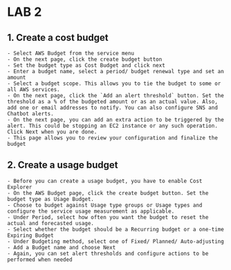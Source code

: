 # LAB 2

## 1. Create a cost budget
    - Select AWS Budget from the service menu
    - On the next page, click the create budget button
    - Set the budget type as Cost Budget and click next
    - Enter a budget name, select a period/ budget renewal type and set an amount
    - Select a budget scope. This allows you to tie the budget to some or all AWS services.
    - On the next page, click the `Add an alert threshold` button. Set the threshold as a % of the budgeted amount or as an actual value. Also, add one or email addresses to notify. You can also configure SNS and Chatbot alerts.
    - On the next page, you can add an extra action to be triggered by the alert. This could be stopping an EC2 instance or any such operation. Click Next when you are done.
    - This page allows you to review your configuration and finalize the budget

## 2. Create a usage budget
    - Before you can create a usage budget, you have to enable Cost Explorer
    - On the AWS Budget page, click the create budget button. Set the budget type as Usage Budget.
    - Choose to budget against Usage type groups or Usage types and configure the service usage measurement as applicable.
    - Under Period, select how often you want the budget to reset the actual and forecasted usage.
    - Select whether the budget should be a Recurring budget or a one-time Expiring Budget
    - Under Budgeting method, select one of Fixed/ Planned/ Auto-adjusting
    - Add a Budget name and choose Next
    - Again, you can set alert thresholds and configure actions to be performed when needed